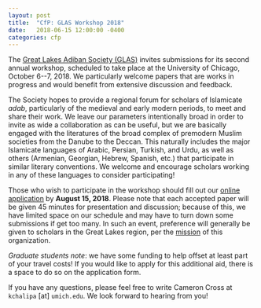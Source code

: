 ```yaml
---
layout: post
title:  "CfP: GLAS Workshop 2018"
date:   2018-06-15 12:00:00 -0400
categories: cfp
---
```


The [Great Lakes Adiban Society (GLAS)](https://greatlakesadiban.github.io/) invites submissions for its second annual workshop, scheduled to take place at the University of Chicago, October 6--7, 2018. We particularly welcome papers that are works in progress and would benefit from extensive discussion and feedback.

The Society hopes to provide a regional forum for scholars of Islamicate *adab*, particularly of the medieval and early modern periods, to meet and share their work. We leave our parameters intentionally broad in order to invite as wide a collaboration as can be useful, but we are basically engaged with the literatures of the broad complex of premodern Muslim societies from the Danube to the Deccan. This naturally includes the major Islamicate languages of Arabic, Persian, Turkish, and Urdu, as well as others (Armenian, Georgian, Hebrew, Spanish, etc.) that participate in similar literary conventions. We welcome and encourage scholars working in any of these languages to consider participating!

Those who wish to participate in the workshop should fill out our [online application](https://goo.gl/forms/VcFedoP3CDibSXNW2) by **August 15, 2018**. Please note that each accepted paper will be given 45 minutes for presentation and discussion; because of this, we have limited space on our schedule and may have to turn down some submissions if get too many. In such an event, preference will generally be given to scholars in the Great Lakes region, per the [mission](https://greatlakesadiban.github.io/about/) of this organization.

*Graduate students note*: we have some funding to help offset at least part of your travel costs! If you would like to apply for this additional aid, there is a space to do so on the application form.

If you have any questions, please feel free to write Cameron Cross at `kchalipa` [at] `umich.edu`. We look forward to hearing from you!